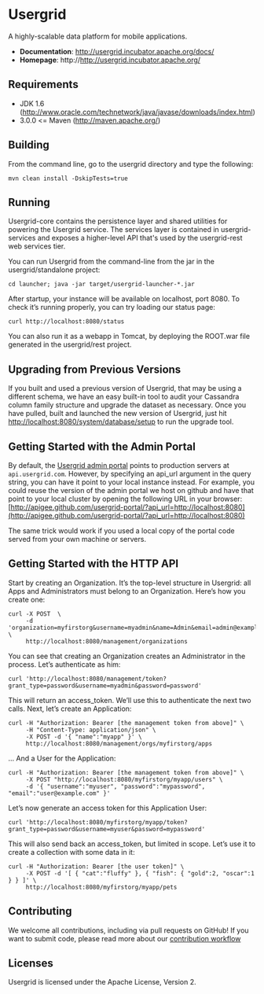 # Usergrid
A highly-scalable data platform for mobile applications.

* **Documentation**: http://usergrid.incubator.apache.org/docs/
* **Homepage**: http://http://usergrid.incubator.apache.org/

## Requirements

* JDK 1.6 (http://www.oracle.com/technetwork/java/javase/downloads/index.html)
* 3.0.0 <= Maven (http://maven.apache.org/)

## Building

From the command line, go to the usergrid directory and type the following:

    mvn clean install -DskipTests=true

## Running

Usergrid-core contains the persistence layer and shared utilities for powering the Usergrid service. The services layer is contained in usergrid-services and exposes a higher-level API that's used by the usergrid-rest web services tier.

You can run Usergrid from the command-line from the
jar in the usergrid/standalone project:

    cd launcher; java -jar target/usergrid-launcher-*.jar

After startup, your instance will be available on localhost, port 8080.
To check it’s running properly, you can try loading our status page:

    curl http://localhost:8080/status

You can also run it as a webapp in Tomcat, by deploying the ROOT.war file generated in the usergrid/rest project.

## Upgrading from Previous Versions

If you built and used a previous version of Usergrid, that may be using a different schema, we have an easy built-in tool to audit your Cassandra column family structure and upgrade the dataset as necessary. Once you have pulled, built and launched the new version of Usergrid, just hit [http://localhost:8080/system/database/setup](http://localhost:8080/system/database/setup) to run the upgrade tool.

## Getting Started with the Admin Portal

By default, the [Usergrid admin portal](https://github.com/apigee/usergrid-portal) points to production servers at `api.usergrid.com`. However, by specifying an api_url argument in the query string, you can have it point to your local instance instead. For example, you could reuse the version of the admin portal we host on github and have that point to your local cluster by opening the following URL in your browser:
[http://apigee.github.com/usergrid-portal/?api_url=http://localhost:8080](http://apigee.github.com/usergrid-portal/?api_url=http://localhost:8080)

The same trick would work if you used a local copy of the portal code served from your own machine or servers.

## Getting Started with the HTTP API

Start by creating an Organization. It’s the top-level structure in Usergrid:
all Apps and Administrators must belong to an Organization. Here’s how you create one:

    curl -X POST  \
         -d 'organization=myfirstorg&username=myadmin&name=Admin&email=admin@example.com&password=password' \
         http://localhost:8080/management/organizations

You can see that creating an Organization creates an Administrator in the process. Let’s authenticate as him:

    curl 'http://localhost:8080/management/token?grant_type=password&username=myadmin&password=password'

This will return an access\_token. We’ll use this to authenticate the next two calls.
Next, let’s create an Application:

    curl -H "Authorization: Bearer [the management token from above]" \
         -H "Content-Type: application/json" \
         -X POST -d '{ "name":"myapp" }' \
         http://localhost:8080/management/orgs/myfirstorg/apps

… And a User for the Application:

    curl -H "Authorization: Bearer [the management token from above]" \
         -X POST "http://localhost:8080/myfirstorg/myapp/users" \
         -d '{ "username":"myuser", "password":"mypassword", "email":"user@example.com" }'

Let’s now generate an access token for this Application User:

    curl 'http://localhost:8080/myfirstorg/myapp/token?grant_type=password&username=myuser&password=mypassword'

This will also send back an access\_token, but limited in scope.
Let’s use it to create a collection with some data in it:

    curl -H "Authorization: Bearer [the user token]" \
         -X POST -d '[ { "cat":"fluffy" }, { "fish": { "gold":2, "oscar":1 } } ]' \
         http://localhost:8080/myfirstorg/myapp/pets

## Contributing

We welcome all contributions, including via pull requests on GitHub! If you want to submit code, please read more about our [contribution workflow](https://cwiki.apache.org/confluence/display/usergrid/GitHub+Based+Contribution+Workflow)

## Licenses

Usergrid is licensed under the Apache License, Version 2.
